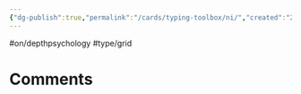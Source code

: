 ```yaml
---
{"dg-publish":true,"permalink":"/cards/typing-toolbox/ni/","created":"2023-04-14T09:40:55.769+02:00","updated":"2023-04-26T15:38:37.893+02:00"}
---
```


#on/depthpsychology #type/grid  

# Comments 
<script src="https://utteranc.es/client.js"
        repo="Heart4sides/Comment_Section"
        issue-term="pathname"
        theme="gruvbox-dark"
        crossorigin="anonymous"
        async>
</script>